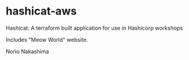 # hashicat-aws
Hashicat: A terraform built application for use in Hashicorp workshops

Includes "Meow World" website.

Norio Nakashima